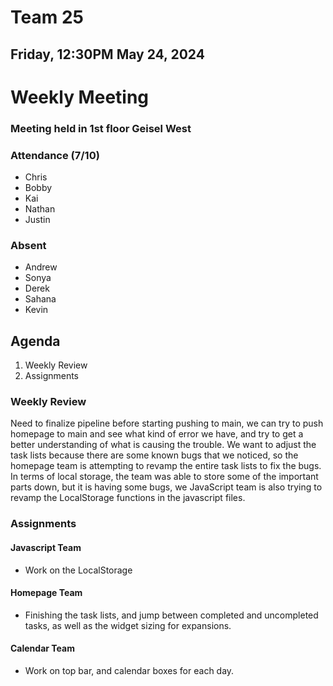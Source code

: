 # Team 25
## Friday, 12:30PM May 24, 2024

# Weekly Meeting
### Meeting held in 1st floor Geisel West

### Attendance (7/10)
- Chris
- Bobby
- Kai
- Nathan
- Justin
  
### Absent
- Andrew
- Sonya
- Derek
- Sahana
- Kevin

## Agenda
1. Weekly Review
2. Assignments

### Weekly Review
Need to finalize pipeline before starting pushing to main, we can try to push homepage to main and see what kind of error we have, and try to get a better understanding of what is causing the trouble. We want to adjust the task lists because there are some known bugs that we noticed, so the homepage team is attempting to revamp the entire task lists to fix the bugs.
In terms of local storage, the team was able to store some of the important parts down, but it is having some bugs, we JavaScript team is also trying to revamp the LocalStorage functions in the javascript files.

### Assignments
#### Javascript Team
- Work on the LocalStorage

#### Homepage Team
- Finishing the task lists, and jump between completed and uncompleted tasks, as well as the widget sizing for expansions.

#### Calendar Team
- Work on top bar, and calendar boxes for each day.
